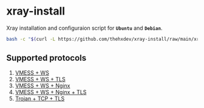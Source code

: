 # xray-install

Xray installation and configuraion script for **`Ubuntu`** and **`Debian`**.

```bash
bash -c "$(curl -L https://github.com/thehxdev/xray-install/raw/main/xray.sh)"
```

## Supported protocols

1. [VMESS + WS](https://github.com/thehxdev/xray-examples/tree/main/VMess-Websocket-s)
2. [VMESS + WS + TLS](https://github.com/thehxdev/xray-examples/tree/main/VMess-Websocket-TLS-s)
3. [VMESS + WS + Nginx](https://github.com/thehxdev/xray-examples/tree/main/VMess-Websocket-Nginx-s)
4. [VMESS + WS + Nginx + TLS](https://github.com/thehxdev/xray-examples/tree/main/VMess-Websocket-Nginx-TLS-s)
5. [Trojan + TCP + TLS](https://github.com/thehxdev/xray-examples/tree/main/Trojan-TCP-TLS-s)

